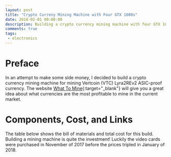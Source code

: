 ```yaml
---
layout: post
title: "Crypto Curreny Mining Machine with Four GTX 1080s"
date: 2018-02-01 00:00:00
description: Building a crypto currency mining machine with four GTX 1080s to mine Lyra2REv2 ASIC-proof currency
comments: true
tags: 
 - electronics
---
```


# Preface
In an attempt to make some side money, I decided to build a crypto currency mining machine for mining Vertcoin (VTC) Lyra2REv2 ASIC-proof currency. The website [What To Mine](http://whattomine.com/){:target="_blank"} will give you a great idea about what currencies are the most profitable to mine in the current market.

# Components, Cost, and Links
The table below shows the bill of materials and total cost for this build. Building a mining machine is quite the investment! Luckily the video cards were purchased in November of 2017 before the prices tripled in January of 2018.

<div>
	<style>
	table {
	    border-collapse: collapse;
	    word-break: break-all;
	    width: 100%;
	}

	td, th {
	    border: 1px solid #dddddd;
	    text-align: left;
	    padding: 8px;
	}

	tr:nth-child(even) {
	    background-color: #646464;
	}
	</style>

	<table>
	  <tr>
	  	<th>Item</th>
	    <th>Part Number</th>
	    <th>Cost</th>
	  </tr>
	  <tr>
	  	<td>Four Video Cards</td>
	    <td><a href="https://www.newegg.com/Product/Product.aspx?Item=9SIA85V4RS1590&cm_re=EVGA_GeForce_GTX_1080_SC-_-9SIA85V4RS1590-_-Product" target="_blank">EVGA GeForce GTX 1080 SC</a></td>
	    <td>4x $540</td>
	  </tr>
	  <tr>
	  	<td>Computer Case</td>
	    <td><a href="https://www.rosewill.com/rosewill-rsv-l4000b-4u-rackmount-server-case-chassis-for-bitcoin-mining-machine.html" target="_blank">Rosewill RSV-L4000B Mining Case</a></td>
	    <td>$150</td>
	  </tr>
	  <tr>
	  	<td>1000W Power Supply</td>
	    <td><a href="https://www.newegg.com/Product/Product.aspx?Item=N82E16817438010&nm_mc=TEMC-RMA-Approvel&cm_mmc=TEMC-RMA-Approvel-_-Content-_-text-_-" target="_blank">EVGA 120-G2-1000-XR</a></td>
	    <td>$160</td>
	  </tr>
	  <tr>
	  	<td>PCIe Riser Cards</td>
	    <td><a href="http://a.co/h0OACrX" target="_blank">LTERIVER VER006C</a></td>
	    <td>$49</td>
	  </tr>
	  <tr>
	  	<td>Seven Cooling Fans</td>
	    <td><a href="https://www.newegg.com/Product/Product.aspx?Item=N82E16835226033" target="_blank">SilenX EFX-08-12 80mm</a></td>
	    <td>7x $9</td>
	  </tr>
	  <tr>
	  	<td>Motherboard</td>
	    <td><a href="https://www.asus.com/us/Motherboards/Z170-E/" target="_blank">ASUS Z170-E</a></td>
	    <td>$80</td>
	  </tr>
	  <tr>
	  	<td>CPU (used)</td>
	    <td><a href="https://ark.intel.com/products/90741/Intel-Celeron-Processor-G3900-2M-Cache-2_80-GHz" target="_blank">Intel Celeron G3930</a></td>
	    <td>$30</td>
	  </tr>
	  <tr>
	  	<td>Memory (used)</td>
	    <td><a href="http://www.crucial.com/usa/en/ct4g4dfs824a" target="_blank">Crucial CT4G4DFS824A</a></td>
	    <td>$30</td>
	  </tr>
	  <tr>
	  	<td>Operating System</td>
	    <td><a href="https://www.ebay.com/sch/i.html?_from=R40&_trksid=p2380057.m570.l1313.TR12.TRC2.A0.H0.Xwindows+10+key.TRS0&_nkw=windows+10+key&_sacat=0" target="_blank">Windows 10</a></td>
	    <td>$15</td>
	  </tr>
	  <tr>
	  	<td>SSD Hard Drive</td>
	    <td><a href="https://www.newegg.com/Product/Product.aspx?Item=N82E16820156172" target="_blank">Crucial MX500</a></td>
	    <td>$90</td>
	  </tr>
	  <tr>
	  	<td>Total</td>
	    <td><a href=""></a></td>
	    <td>$2827</td>
	  </tr>
	</table>
</div>

# Pictures
Here are the pictures I took during the build process.
<div>
	<a rel="gallery-build" href="{{ site.baseurl}}/images/bennett/big/1.jpg" class="swipebox" title="Before unboxing components">
	<img src="{{ site.baseurl}}/images/bennett/small/1.jpg" alt="image"></a>

	<a rel="gallery-build" href="{{ site.baseurl}}/images/bennett/big/2.jpg" class="swipebox" title="Scattered fans before installation">
	<img src="{{ site.baseurl}}/images/bennett/small/2.jpg" alt="image"></a>

	<a rel="gallery-build" href="{{ site.baseurl}}/images/bennett/big/3.jpg" class="swipebox" title="Starting to install fans on middle fan bracket">
	<img src="{{ site.baseurl}}/images/bennett/small/3.jpg" alt="image"></a>

	<a rel="gallery-build" href="{{ site.baseurl}}/images/bennett/big/4.jpg" class="swipebox" title="Motherboard back IO panel">
	<img src="{{ site.baseurl}}/images/bennett/small/4.jpg" alt="image"></a>

	<a rel="gallery-build" href="{{ site.baseurl}}/images/bennett/big/5.jpg" class="swipebox" title="Nice clean wiring on middle fan bracket">
	<img src="{{ site.baseurl}}/images/bennett/small/5.jpg" alt="image"></a>

	<a rel="gallery-build" href="{{ site.baseurl}}/images/bennett/big/6.jpg" class="swipebox" title="Middle fan bracket installed">
	<img src="{{ site.baseurl}}/images/bennett/small/6.jpg" alt="image"></a>

	<a rel="gallery-build" href="{{ site.baseurl}}/images/bennett/big/7.jpg" class="swipebox" title="Rear exhaust fans installed">
	<img src="{{ site.baseurl}}/images/bennett/small/7.jpg" alt="image"></a>

	<a rel="gallery-build" href="{{ site.baseurl}}/images/bennett/big/8.jpg" class="swipebox" title="GTX 1080 unboxing">
	<img src="{{ site.baseurl}}/images/bennett/small/8.jpg" alt="image"></a>

	<a rel="gallery-build" href="{{ site.baseurl}}/images/bennett/big/9.jpg" class="swipebox" title="Intial placement of GTX1080">
	<img src="{{ site.baseurl}}/images/bennett/small/9.jpg" alt="image"></a>

	<a rel="gallery-build" href="{{ site.baseurl}}/images/bennett/big/10.jpg" class="swipebox" title="Two GTX1080 placed">
	<img src="{{ site.baseurl}}/images/bennett/small/10.jpg" alt="image"></a>

	<a rel="gallery-build" href="{{ site.baseurl}}/images/bennett/big/11.jpg" class="swipebox" title="Power supply installed">
	<img src="{{ site.baseurl}}/images/bennett/small/11.jpg" alt="image"></a>

	<a rel="gallery-build" href="{{ site.baseurl}}/images/bennett/big/12.jpg" class="swipebox" title="CPU and memory installed">
	<img src="{{ site.baseurl}}/images/bennett/small/12.jpg" alt="image"></a>

	<a rel="gallery-build" href="{{ site.baseurl}}/images/bennett/big/13.jpg" class="swipebox" title="First riser card wired and installed">
	<img src="{{ site.baseurl}}/images/bennett/small/13.jpg" alt="image"></a>

	<a rel="gallery-build" href="{{ site.baseurl}}/images/bennett/big/14.jpg" class="swipebox" title="All wiring installed, quite a few of them!">
	<img src="{{ site.baseurl}}/images/bennett/small/14.jpg" alt="image"></a>

	<a rel="gallery-build" href="{{ site.baseurl}}/images/bennett/big/15.jpg" class="swipebox" title="SSD drive for Windows 10 OS">
	<img src="{{ site.baseurl}}/images/bennett/small/15.jpg" alt="image"></a>

	<a rel="gallery-build" href="{{ site.baseurl}}/images/bennett/big/16.jpg" class="swipebox" title="SSD drive for Windows 10 OS">
	<img src="{{ site.baseurl}}/images/bennett/small/16.jpg" alt="image"></a>

	<a rel="gallery-build" href="{{ site.baseurl}}/images/bennett/big/17.jpg" class="swipebox" title="All four GTX1080s installed">
	<img src="{{ site.baseurl}}/images/bennett/small/17.jpg" alt="image"></a>
</div>

# Build Information

## Fans
There are seven 80mm and two 120mm fans (120mm not shown in the pictures). Five of the 80mm fans sit in the middle of the Rosewill case and the others exhaust out the rear. The two 120mm fans sit at the front of the case.

## Computer
The CPU and RAM are not critical to this mining machine because the video cards do the heavy lifting. A simple Intel Celeron with only 4GB of RAM is all that is needed. A 250GB SSD is used to host the Windows 10 operating system.

## Video Cards
Four GTX1080 video cards are used to do the intense block chain math for confirming transactions. That many video cards will not fit directly next to each other on a motherboard so they are remotely located using PCIe riser cards specifically for mining. Decoding a block chain doesn't take much network capability just local processing power. The PCIe riser cards convert the PCIe x16 slots on the video card down to a PCIe x1 slot on the motherboard.

Power for the PCIe slot must be connected along with the main 2x4 8pin Molex main power input connector on the video card. Each GTX1080 pulls around 150W of power so sizing the power supply is critical. The PCIe slot power can be connected and daisy chained to the SATA power from the power supply. However, the main power input must be connected directly to the power supply via high current cabling.

## Power Supply
A 1000W power supply was chosen to power the 4 GTX1080s. If more power supplies are needed in the future this power supply will need to be upgraded as each GTX1080 pull around 150W adding up to total computer consumption of ~950W which includes the CPU/motherboard/RAM/etc.

# Windows 10 Install
Windows 10 was chosen because it has native support for Nvidia graphics cards and requires almost no configuration to get up and running. You can buy an arguably counterfeit Windows 10 key on eBay for $15.  

# BIOS Motherboard Settings
There are a few tweaks that are required for the motherboard to support the riser cards with the GTX1080s. 'Angry Chicken' on YouTube did an awesome video that shows the tweaks required to get up and running. 

<blockquote>
	<div class="intrinsic-container intrinsic-container-16x9">
	  <iframe src="https://www.youtube.com/embed/4cd1qoTAHmA" frameborder="0" allowfullscreen></iframe>
	</div>
</blockquote>

# VTC Core Wallet
A wallet is required to store the currency you earn for mining and each currency has a specific wallet. Vertcoin (VTC) has their own called "Vertcoin Core Wallet" which can be downloaded from their website [here](https://vertcoin.org/#downloads){:target="_blank"}. 

Each wallet has an alpha-numeric address which is used to receive money, for example mine is "Vh5NhXwndniGFrKi1hNDkguMCaGHTAsuyS". Feel free to send me some coin :). This address will be input into the software that mines to periodically transfer the payout earned for mining.

# VTC One Click Miner
Software is required to latch onto the mining network. Vertcoin (VTC) has their own called "Vertcoin One Click Miner" which can be downloaded from their github repository [here](https://github.com/vertcoin/One-Click-Miner/releases){:target="_blank"}.

Click "Find P2Pool Nodes" and select the ones that offer the lowest latency and fee of 1% or less. It is recommended to add more than one pool in case the first pool goes down. Next, "Select All Pools" and click "Start". You should immediately see the "Miner Hashrate" start increasing. With my 4 GTX1080 setup I get around 200Mh/s which currently equates to about $15 USD a day - not including electricity costs.

It will take some time for the earned mining credit to show up in the VTC Core Wallet so just be patient. 

# EVGA Precision XOC Monitoring
EVGA has a tool used to monitor the status of the GTX video cards: temperature, clock frequencies, overclocking controls, etc. It can be a useful indicator if the machine is mining or not as the "VTC One Click Miner" hashrate status lags out sometimes. The software can be downloaded from EVGA's website [here](https://www.evga.com/precisionxoc/){:target="_blank"}.

# Ledger Nano S Hardware Wallet
It is highly recommended to use a hardware wallet to store crypto currency. The [Ledger Nano S](https://www.ledgerwallet.com/products/ledger-nano-s){:target="_blank"} is a good choice and can be purchased for about $100 USD. There are three types of wallets in the order of least to most secure: 1) web software wallet, 2) local software wallet, and 3) hardware wallet. The software wallets are hosted either on your local machine or a company hosts it on the web for you. Web software wallets have been hacked many times in the past and are not safe to store currency. Local software wallets are safer but can still be stolen if your computer is hacked.

Hardware wallets on the other hand offer security by requiring an external piece of hardware to be connected to transfer money. Transactions can only be sent when the hardware is connected to a computer and validated through a user pin on the hardware wallet.

# Conclusion
This was an awesome project to get myself familiarized with crypto currency since I basically didn't know anything before this project. I've been mining for 1 month and made about $400 USD in VTC which equates to about a 5-6 month ROI but of course is not guaranteed and subject to fluctuations in VTC price. Ask any questions you may have in the comments below! Thanks for reading.